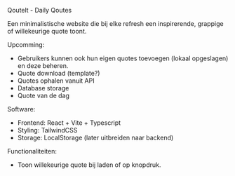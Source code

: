 Qoutelt - Daily Qoutes

Een minimalistische website die bij elke refresh een inspirerende, grappige of willekeurige quote toont. 

Upcomming:
- Gebruikers kunnen ook hun eigen quotes toevoegen (lokaal opgeslagen) en deze beheren.
- Quote download (template?)
- Quotes ophalen vanuit API
- Database storage
- Quote van de dag


Software:
- Frontend: React + Vite + Typescript
- Styling: TailwindCSS
- Storage: LocalStorage (later uitbreiden naar backend)

Functionaliteiten:
- Toon willekeurige quote bij laden of op knopdruk.
